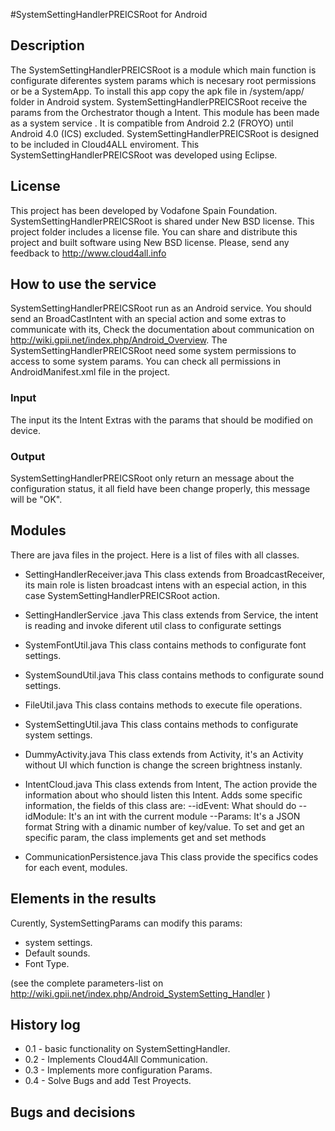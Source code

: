 #SystemSettingHandlerPREICSRoot for Android

## Description
The SystemSettingHandlerPREICSRoot is a module which main function is configurate diferentes system params which is necesary root permissions or be a SystemApp.
To install this app copy the apk file in /system/app/ folder in Android system.
SystemSettingHandlerPREICSRoot receive the params from the Orchestrator though a Intent.
This module has been made as a system service . It is compatible from Android 2.2 (FROYO) until Android 4.0 (ICS) excluded.
SystemSettingHandlerPREICSRoot is designed to be included in Cloud4ALL enviroment.
This SystemSettingHandlerPREICSRoot was developed using Eclipse. 

## License
This project has been developed by Vodafone Spain Foundation.
SystemSettingHandlerPREICSRoot is shared under New BSD license. This project folder includes a license file.
You can share and distribute this project and built software using New BSD license.
Please, send any feedback to http://www.cloud4all.info

## How to use the service
SystemSettingHandlerPREICSRoot run as an  Android service. You should send an BroadCastIntent with an special action and some extras to communicate with its, Check the documentation about communication on http://wiki.gpii.net/index.php/Android_Overview.
The SystemSettingHandlerPREICSRoot need some system permissions to access to some system params.
You can check all permissions in AndroidManifest.xml file in the project.

### Input
The input its the Intent Extras with the params that should be modified on device.

### Output
SystemSettingHandlerPREICSRoot only return an message about the configuration status, it all field have been change properly, this message will be "OK".

## Modules
There are java files in the project. Here is a list of files with all classes. 
- SettingHandlerReceiver.java
This class extends from BroadcastReceiver, its main role is listen broadcast intens with an especial action, in this case SystemSettingHandlerPREICSRoot action.	

- SettingHandlerService .java
This class extends from Service, the intent is reading and invoke diferent util class to configurate settings

- SystemFontUtil.java
This class contains methods to configurate font settings. 

- SystemSoundUtil.java
This class contains methods to configurate sound settings. 

- FileUtil.java
This class contains methods to execute file operations.

- SystemSettingUtil.java
This class contains methods to configurate system settings. 

- DummyActivity.java
This class extends from Activity, it's an Activity without UI which function is change the screen brightness instanly.

- IntentCloud.java
This class extends from Intent, The action provide the information about who should listen this Intent. Adds some specific information, the fields of this class are:
	--idEvent: What should do
	--idModule: It's an int with the current module
	--Params: It's a  JSON format String with a dinamic number of key/value. To set and get an specific param, the class implements get and set methods

- CommunicationPersistence.java
This class provide the specifics codes for each event, modules.

## Elements in the results
Curently, SystemSettingParams can modify this params:
- system settings.
- Default sounds.
- Font Type.

(see the complete parameters-list on http://wiki.gpii.net/index.php/Android_SystemSetting_Handler )


## History log
- 0.1 - basic functionality on SystemSettingHandler.
- 0.2 - Implements Cloud4All Communication.
- 0.3 - Implements more configuration Params.
- 0.4 - Solve Bugs and add Test Proyects.

## Bugs and decisions



